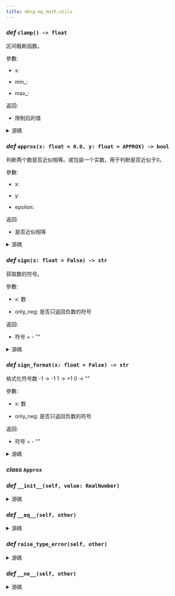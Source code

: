 ```yaml
---
title: mbcp.mp_math.utils
---
```

### *def* `clamp() -> float`


区间截断函数。

參數:

- x:   

- min_:   

- max_:   

返回:

- 限制后的值



<details>
<summary>源碼</summary>

```python
def clamp(x: float, min_: float, max_: float) -> float:
    """
    区间截断函数。
    Args:
        x:
        min_:
        max_:

    Returns:
        限制后的值
    """
    return max(min(x, max_), min_)
```
</details>

### *def* `approx(x: float = 0.0, y: float = APPROX) -> bool`


判断两个数是否近似相等。或包装一个实数，用于判断是否近似于0。

參數:

- x:   

- y:   

- epsilon:   

返回:

- 是否近似相等



<details>
<summary>源碼</summary>

```python
def approx(x: float, y: float=0.0, epsilon: float=APPROX) -> bool:
    """
    判断两个数是否近似相等。或包装一个实数，用于判断是否近似于0。
    Args:
        x:
        y:
        epsilon:

    Returns:
        是否近似相等
    """
    return abs(x - y) < epsilon
```
</details>

### *def* `sign(x: float = False) -> str`


获取数的符号。

參數:

- x: 数  

- only_neg: 是否只返回负数的符号  

返回:

- 符号 + - ""



<details>
<summary>源碼</summary>

```python
def sign(x: float, only_neg: bool=False) -> str:
    """获取数的符号。
    Args:
        x: 数
        only_neg: 是否只返回负数的符号
    Returns:
        符号 + - ""
    """
    if x > 0:
        return '+' if not only_neg else ''
    elif x < 0:
        return '-'
    else:
        return ''
```
</details>

### *def* `sign_format(x: float = False) -> str`


格式化符号数
-1 -> -1
1 -> +1
0 -> ""

參數:

- x: 数  

- only_neg: 是否只返回负数的符号  

返回:

- 符号 + - ""



<details>
<summary>源碼</summary>

```python
def sign_format(x: float, only_neg: bool=False) -> str:
    """格式化符号数
    -1 -> -1
    1 -> +1
    0 -> ""
    Args:
        x: 数
        only_neg: 是否只返回负数的符号
    Returns:
        符号 + - ""
    """
    if x > 0:
        return f'+{x}' if not only_neg else f'{x}'
    elif x < 0:
        return f'-{abs(x)}'
    else:
        return ''
```
</details>

### ***class*** `Approx`

### *def* `__init__(self, value: RealNumber)`


<details>
<summary>源碼</summary>

```python
def __init__(self, value: RealNumber):
    self.value = value
```
</details>

### *def* `__eq__(self, other)`


<details>
<summary>源碼</summary>

```python
def __eq__(self, other):
    if isinstance(self.value, (float, int)):
        if isinstance(other, (float, int)):
            return abs(self.value - other) < APPROX
        else:
            self.raise_type_error(other)
    elif isinstance(self.value, Vector3):
        if isinstance(other, (Vector3, Point3, Plane3, Line3)):
            return all([approx(self.value.x, other.x), approx(self.value.y, other.y), approx(self.value.z, other.z)])
        else:
            self.raise_type_error(other)
```
</details>

### *def* `raise_type_error(self, other)`


<details>
<summary>源碼</summary>

```python
def raise_type_error(self, other):
    raise TypeError(f'Unsupported type: {type(self.value)} and {type(other)}')
```
</details>

### *def* `__ne__(self, other)`


<details>
<summary>源碼</summary>

```python
def __ne__(self, other):
    return not self.__eq__(other)
```
</details>

